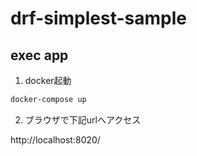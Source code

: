 # drf-simplest-sample

## exec app

1. docker起動
```bash
docker-compose up
```

2. ブラウザで下記urlへアクセス

http://localhost:8020/
